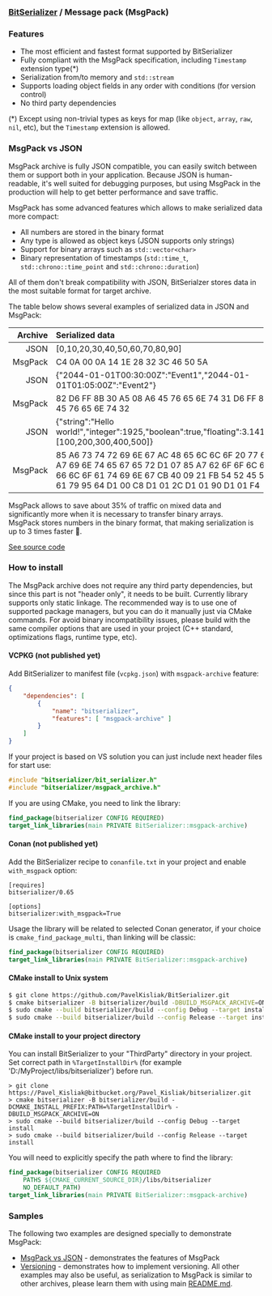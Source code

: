 ### [BitSerializer](../README.md) / Message pack (MsgPack)

### Features

 - The most efficient and fastest format supported by BitSerializer
 - Fully compliant with the MsgPack specification, including `Timestamp` extension type(\*)
 - Serialization from/to memory and `std::stream`
 - Supports loading object fields in any order with conditions (for version control)
 - No third party dependencies

(\*) Except using non-trivial types as keys for map (like `object`, `array`, `raw`, `nil`, etc), but the `Timestamp` extension is allowed.

### MsgPack vs JSON
MsgPack archive is fully JSON compatible, you can easily switch between them or support both in your application.
Because JSON is human-readable, it's well suited for debugging purposes, but using MsgPack in the production will help to get better performance and save traffic.

MsgPack has some advanced features which allows to make serialized data more compact:
- All numbers are stored in the binary format
- Any type is allowed as object keys (JSON supports only strings)
- Support for binary arrays such as `std::vector<char>`
- Binary representation of timestamps (`std::time_t`, `std::chrono::time_point` and `std::chrono::duration`)

All of them don't break compatibility with JSON, BitSerialzer stores data in the most suitable format for target archive.

The table below shows several examples of serialized data in JSON and MsgPack:

| Archive | Serialized data  | Size
| -------: | :------- | :------- |
|JSON|[0,10,20,30,40,50,60,70,80,90]| 30 |
|MsgPack|C4 0A 00 0A 14 1E 28 32 3C 46 50 5A| 12 |
|JSON|{"2044-01-01T00:30:00Z":"Event1","2044-01-01T01:05:00Z":"Event2"}| 65 |
|MsgPack |82 D6 FF 8B 30 A5 08 A6 45 76 65 6E 74 31 D6 FF 8B 30 AD 3C A6 45 76 65 6E 74 32| 27 |
|JSON|{"string":"Hello world!","integer":1925,"boolean":true,"floating":3.141592654,"array":[100,200,300,400,500]}| 108 |
|MsgPack|85 A6 73 74 72 69 6E 67 AC 48 65 6C 6C 6F 20 77 6F 72 6C 64 21 A7 69 6E 74 65 67 65 72 D1 07 85 A7 62 6F 6F 6C 65 61 6E C3 A8 66 6C 6F 61 74 69 6E 67 CB 40 09 21 FB 54 52 45 50 A5 61 72 72 61 79 95 64 D1 00 C8 D1 01 2C D1 01 90 D1 01 F4| 79 |

MsgPack allows to save about 35% of traffic on mixed data and significantly more when it is necessary to transfer binary arrays.<br>
MsgPack stores numbers in the binary format, that making serialization is up to 3 times faster 🚀.

[See source code](../samples/msgpack_vs_json/msgpack_vs_json.cpp)

### How to install
The MsgPack archive does not require any third party dependencies, but since this part is not "header only", it needs to be built. Currently library supports only static linkage. The recommended way is to use one of supported package managers, but you can do it manually just via CMake commands.
For avoid binary incompatibility issues, please build with the same compiler options that are used in your project (C++ standard, optimizations flags, runtime type, etc).
#### VCPKG (not published yet)
Add BitSerializer to manifest file (`vcpkg.json`) with `msgpack-archive` feature:
```json
{
    "dependencies": [
        {
            "name": "bitserializer",
            "features": [ "msgpack-archive" ]
        }
    ]
}
```
If your project is based on VS solution you can just include next header files for start use:
```cpp
#include "bitserializer/bit_serializer.h"
#include "bitserializer/msgpack_archive.h"
```
If you are using CMake, you need to link the library:
```cmake
find_package(bitserializer CONFIG REQUIRED)
target_link_libraries(main PRIVATE BitSerializer::msgpack-archive)
```
#### Conan (not published yet)
Add the BitSerializer recipe to `conanfile.txt` in your project and enable `with_msgpack` option:
```
[requires]
bitserializer/0.65

[options]
bitserializer:with_msgpack=True
```
Usage the library will be related to selected Conan generator, if your choice is `cmake_find_package_multi`, than linking will be classic:
```cmake
find_package(bitserializer CONFIG REQUIRED)
target_link_libraries(main PRIVATE BitSerializer::msgpack-archive)
```
#### CMake install to Unix system
```sh
$ git clone https://github.com/PavelKisliak/BitSerializer.git
$ cmake bitserializer -B bitserializer/build -DBUILD_MSGPACK_ARCHIVE=ON
$ sudo cmake --build bitserializer/build --config Debug --target install
$ sudo cmake --build bitserializer/build --config Release --target install
```
#### CMake install to your project directory
You can install BitSerializer to your "ThirdParty" directory in your project.
Set correct path in `%TargetInstallDir%` (for example 'D:/MyProject/libs/bitserializer') before run.
```shell
> git clone https://Pavel_Kisliak@bitbucket.org/Pavel_Kisliak/bitserializer.git
> cmake bitserializer -B bitserializer/build -DCMAKE_INSTALL_PREFIX:PATH=%TargetInstallDir% -DBUILD_MSGPACK_ARCHIVE=ON
> sudo cmake --build bitserializer/build --config Debug --target install
> sudo cmake --build bitserializer/build --config Release --target install
```
You will need to explicitly specify the path where to find the library:
```cmake
find_package(bitserializer CONFIG REQUIRED
    PATHS ${CMAKE_CURRENT_SOURCE_DIR}/libs/bitserializer
    NO_DEFAULT_PATH)
target_link_libraries(main PRIVATE BitSerializer::msgpack-archive)
```

### Samples
The following two examples are designed specially to demonstrate MsgPack:
- [MsgPack vs JSON](../samples/msgpack_vs_json/msgpack_vs_json.cpp) - demonstrates the features of MsgPack
- [Versioning](../samples/versioning/versioning.cpp) - demonstrates how to implement versioning.
All other examples may also be useful, as serialization to MsgPack is similar to other archives, please learn them with using main [README.md](../README.md).
